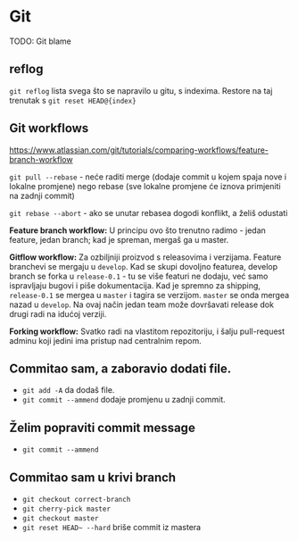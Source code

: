 # Git

TODO:
Git blame

## reflog
`git reflog` lista svega što se napravilo u gitu, s indexima. Restore na taj trenutak s `git reset HEAD@{index}`


## Git workflows
https://www.atlassian.com/git/tutorials/comparing-workflows/feature-branch-workflow

`git pull --rebase` - neće raditi merge (dodaje commit u kojem spaja nove i lokalne promjene)
nego rebase (sve lokalne promjene će iznova primjeniti na zadnji commit)

`git rebase --abort` - ako se unutar rebasea dogodi konflikt, a želiš odustati

**Feature branch workflow:**
U principu ovo što trenutno radimo - jedan feature, jedan branch; kad je spreman, mergaš ga u master.

**Gitflow workflow:**
Za ozbiljniji proizvod s releasovima i verzijama. Feature branchevi se mergaju u `develop`.
Kad se skupi dovoljno featurea, develop branch se forka u `release-0.1` - tu se više featuri ne dodaju, već samo
ispravljaju bugovi i piše dokumentacija. Kad je spremno za shipping, `release-0.1` se mergea u `master` i tagira
se verzijom. `master` se onda mergea nazad u `develop`. Na ovaj način jedan team može dovršavati release dok drugi radi
na idućoj verziji.

**Forking workflow:**
Svatko radi na vlastitom repozitoriju, i šalju pull-request adminu koji jedini ima pristup nad centralnim repom.


## Commitao sam, a zaboravio dodati file.
* `git add -A` da dodaš file.
* `git commit --ammend` dodaje promjenu u zadnji commit.

## Želim popraviti commit message
* `git commit --ammend`

## Commitao sam u krivi branch
* `git checkout correct-branch`
* `git cherry-pick master`
* `git checkout master`
* `git reset HEAD~ --hard` briše commit iz mastera
